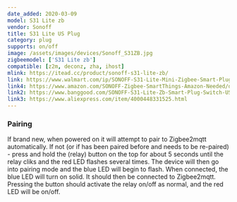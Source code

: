 ```yaml
---
date_added: 2020-03-09
model: S31 Lite zb
vendor: Sonoff
title: S31 Lite US Plug
category: plug
supports: on/off
image: /assets/images/devices/Sonoff_S31ZB.jpg
zigbeemodel: ['S31 Lite zb']
compatible: [z2m, deconz, zha, ihost]
mlink: https://itead.cc/product/sonoff-s31-lite-zb/
link: https://www.walmart.com/ip/SONOFF-S31-Lite-Mini-Zigbee-Smart-Plug-Works-with-SmartThings-Alexa-ETL-FCC-Listed-Smart-Outlets-Smart-Home/1989488353?athbdg=L1700
link4: https://www.amazon.com/SONOFF-Zigbee-SmartThings-Amazon-Needed/dp/B082PSKRSP/
link2: https://www.banggood.com/SONOFF-S31-Lite-Zb-Smart-Plug-Switch-US-Type-Zig-bee-Version-p-1613320.html
link3: https://www.aliexpress.com/item/4000448331525.html
---
```

### Pairing
If brand new, when powered on it will attempt to pair to Zigbee2mqtt automatically. If not (or if has been paired before and needs to be re-paired) - press and hold the (relay) button on the top for about 5 seconds until the relay cliks and the red LED flashes several times. The device will then go into pairing mode and the blue LED will begin to flash. When connected, the blue LED will turn on solid. It should then be connected to Zigbee2mqtt. Pressing the button should activate the relay on/off as normal, and the red LED will be on/off. 

